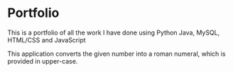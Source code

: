 # Portfolio
This is a portfolio of all the work I have done using Python Java, MySQL, HTML/CSS and JavaScript

This application converts the given number into a roman numeral, which is provided in upper-case.
